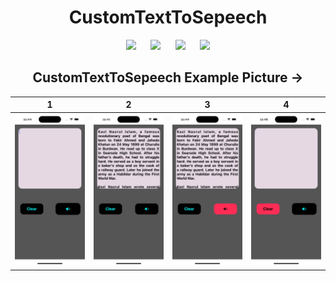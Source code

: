 <div align="center">
  <h1> CustomTextToSepeech </h1>


![](https://img.shields.io/badge/Build-passing-success.svg?style=flat)&nbsp;&nbsp;&nbsp;&nbsp;&nbsp;
![](https://img.shields.io/badge/Platform-iOS-ff69b4.svg?style=flat)&nbsp;&nbsp;&nbsp;&nbsp;&nbsp;
![](https://img.shields.io/badge/Supported-iOS16.1%20%7C%20OSX%2016.1-4BC51D.svg?style=flat)&nbsp;&nbsp;&nbsp;&nbsp;&nbsp;
![](https://img.shields.io/badge/Swift-5.7.1-orange.svg?style=flat)



  <h2> CustomTextToSepeech Example Picture -></h2>

|1|2|3|4|
|---|---|---|---|
|<img src="./Image sample/1.png" width='200px'>|<img src="./Image sample/2.png" width='200px'>|<img src="./Image sample/3.png" width='200px'>|<img src="./Image sample/4.png" width='200px'>|
</div>

